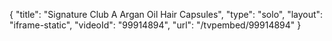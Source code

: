 {
    "title": "Signature Club A Argan Oil Hair Capsules",
    "type": "solo",
    "layout": "iframe-static",
    "videoId": "99914894",
    "url": "\/tvpembed\/99914894"
}